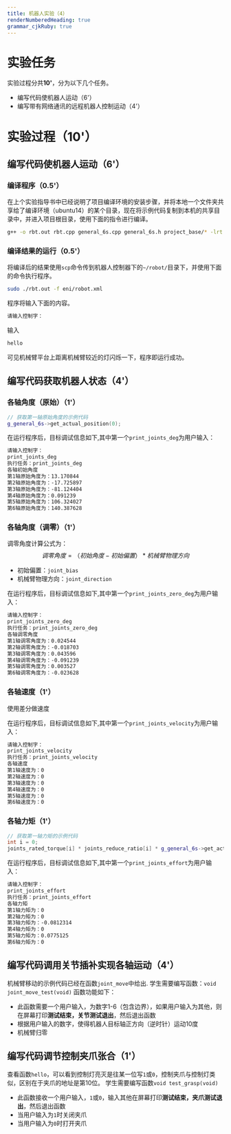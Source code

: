 ```yaml
---
title: 机器人实验（4）
renderNumberedHeading: true
grammar_cjkRuby: true
---
```


# 实验任务
实验过程分共**10'**，分为以下几个任务。
- 编写代码使机器人运动（6'）
- 编写带有网络通讯的远程机器人控制运动（4'）

# 实验过程（10'）
## 编写代码使机器人运动（6'）
### 编译程序（0.5'）
在上个实验指导书中已经说明了项目编译环境的安装步骤，并将本地一个文件夹共享给了编译环境（ubuntu14）的某个目录，现在将示例代码复制到本机的共享目录中，并进入项目根目录，使用下面的指令进行编译。

``` bash
g++ -o rbt.out rbt.cpp general_6s.cpp general_6s.h project_base/* -lrt -lpthread -std=c++11 -m32
```

### 编译结果的运行（0.5'）
将编译后的结果使用`scp`命令传到机器人控制器下的`~/robot/`目录下，并使用下面的命令执行程序。
``` bash
sudo ./rbt.out -f eni/robot.xml
```
程序将输入下面的内容。
``` bash
请输入控制字：
```
输入
```bash
hello
```
可见机械臂平台上距离机械臂较近的灯闪烁一下，程序即运行成功。

## 编写代码获取机器人状态（4'）
### 各轴角度（原始）（1'）
```c++
// 获取第一轴原始角度的示例代码
g_general_6s->get_actual_position(0);
```

在运行程序后，目标调试信息如下,其中第一个`print_joints_deg`为用户输入：

``` bash
请输入控制字：
print_joints_deg
执行任务：print_joints_deg
各轴初始角度
第1轴原始角度为：13.170844
第2轴原始角度为：-17.725897
第3轴原始角度为：-81.124404
第4轴原始角度为：0.091239
第5轴原始角度为：106.324027
第6轴原始角度为：140.387628
```

### 各轴角度（调零）（1'）
调零角度计算公式为：
$$调零角度 = （初始角度 - 初始偏置） * 机械臂物理方向$$
- 初始偏置：`joint_bias`
- 机械臂物理方向：`joint_direction`

在运行程序后，目标调试信息如下,其中第一个`print_joints_zero_deg`为用户输入：
``` bash
请输入控制字：
print_joints_zero_deg
执行任务：print_joints_zero_deg
各轴调零角度
第1轴调零角度为：0.024544
第2轴调零角度为：-0.018703
第3轴调零角度为：0.043596
第4轴调零角度为：-0.091239
第5轴调零角度为：0.003527
第6轴调零角度为：-0.023628
```

### 各轴速度（1'）
使用差分做速度

在运行程序后，目标调试信息如下,其中第一个`print_joints_velocity`为用户输入：
``` bash
请输入控制字：
print_joints_velocity
执行任务：print_joints_velocity
各轴速度
第1轴速度为：0
第2轴速度为：0
第3轴速度为：0
第4轴速度为：0
第5轴速度为：0
第6轴速度为：0

```


### 各轴力矩（1'）	
```c++
// 获取第一轴力矩的示例代码
int i = 0;
joints_rated_torque[i] * joints_reduce_ratio[i] * g_general_6s->get_actual_torque(i) / 1000.0 / 1000.0;
```

在运行程序后，目标调试信息如下,其中第一个`print_joints_effort`为用户输入：
``` bash
请输入控制字：
print_joints_effort
执行任务：print_joints_effort
各轴力矩
第1轴力矩为：0
第2轴力矩为：0
第3轴力矩为：-0.0812314
第4轴力矩为：0
第5轴力矩为：0.0775125
第6轴力矩为：0

```

## 编写代码调用关节插补实现各轴运动（4'）

机械臂移动的示例代码已经在函数`joint_move`中给出.
学生需要编写函数：`void joint_move_test(void)`
函数功能如下：
 - 此函数需要一个用户输入，为数字1-6（包含边界），如果用户输入为其他，则在屏幕打印**测试结束，关节测试退出**，然后退出函数
 - 根据用户输入的数字，使得机器人目标轴正方向（逆时针）运动10度
 - 机械臂归零

## 编写代码调节控制夹爪张合（1'）
查看函数`hello`，可以看到控制灯亮灭是往某一位写`1`或`0`，控制夹爪与控制灯类似，区别在于夹爪的地址是第10位。
学生需要编写函数`void test_grasp(void)`
- 此函数接收一个用户输入，`1`或`0`，输入其他在屏幕打印**测试结束，夹爪测试退出**，然后退出函数
- 当用户输入为`1`时关闭夹爪
- 当用户输入为`0`时打开夹爪